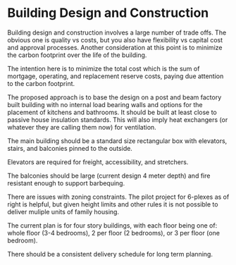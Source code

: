 # Building Design and Construction

Building design and construction involves a large number of trade offs.  The obvious one is quality vs costs, but you also have flexibility vs capital cost and approval processes.  Another consideration at this point is to minimize the carbon footprint over the life of the building.

The intention here is to minimize the total cost which is the sum of mortgage, operating, and replacement reserve costs, paying due attention to the carbon footprint.

The proposed approach is to base the design on a post and beam factory built building with no internal load bearing walls and options for the placement of kitchens and bathrooms.  It should be built at least close to passive house insulation standards.  This will also imply heat exchangers (or whatever they are calling them now) for ventilation.

The main building should be a standard size rectangular box with elevators, stairs, and balconies pinned to the outside.  

Elevators are required for freight, accessibility, and stretchers.

The balconies should be large (current design 4 meter depth) and fire resistant enough to support barbequing.

There are issues with zoning constraints.  The pilot project for 6-plexes as of right is helpful, but given height limits and other rules it is not possible to deliver muliple units of family housing.

The current plan is for four story buildings, with each floor being one of: whole floor (3-4 bedrooms), 2 per floor (2 bedrooms), or 3 per floor (one bedroom).

There should be a consistent delivery schedule for long term planning.


 